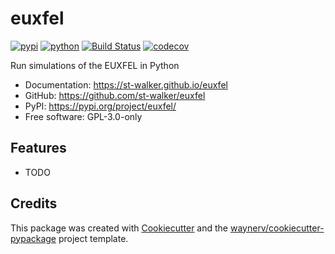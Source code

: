 # euxfel


[![pypi](https://img.shields.io/pypi/v/euxfel.svg)](https://pypi.org/project/euxfel/)
[![python](https://img.shields.io/pypi/pyversions/euxfel.svg)](https://pypi.org/project/euxfel/)
[![Build Status](https://github.com/st-walker/euxfel/actions/workflows/dev.yml/badge.svg)](https://github.com/st-walker/euxfel/actions/workflows/dev.yml)
[![codecov](https://codecov.io/gh/st-walker/euxfel/branch/main/graphs/badge.svg)](https://codecov.io/github/st-walker/euxfel)



Run simulations of the EUXFEL in Python


* Documentation: <https://st-walker.github.io/euxfel>
* GitHub: <https://github.com/st-walker/euxfel>
* PyPI: <https://pypi.org/project/euxfel/>
* Free software: GPL-3.0-only


## Features

* TODO

## Credits

This package was created with [Cookiecutter](https://github.com/audreyr/cookiecutter) and the [waynerv/cookiecutter-pypackage](https://github.com/waynerv/cookiecutter-pypackage) project template.
